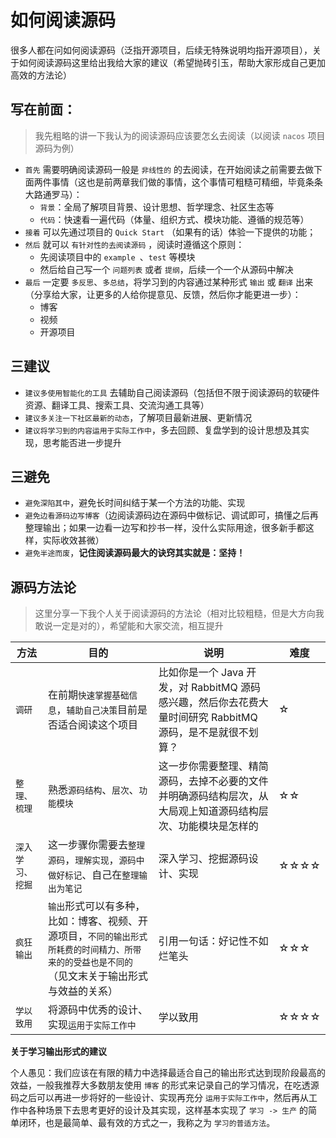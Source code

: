 # **如何阅读源码**

很多人都在问如何阅读源码（泛指开源项目，后续无特殊说明均指开源项目），关于如何阅读源码这里给出我给大家的建议（希望抛砖引玉，帮助大家形成自己更加高效的方法论）

## **写在前面：**

> 我先粗略的讲一下我认为的阅读源码应该要怎幺去阅读（以阅读 `nacos` 项目源码为例）

- `首先` 需要明确阅读源码一般是 `非线性的` 的去阅读，在开始阅读之前需要去做下面两件事情（这也是前两章我们做的事情，这个事情可粗糙可精细，毕竟条条大路通罗马）：
    - `背景`：全局了解项目背景、设计思想、哲学理念、社区生态等
    - `代码`：快速看一遍代码（体量、组织方式、模块功能、遵循的规范等）
- `接着` 可以先通过项目的 `Quick Start` （如果有的话）体验一下提供的功能；
- `然后` 就可以 `有针对性的去阅读源码` ，阅读时遵循这个原则：
    - 先阅读项目中的 `example `、`test` 等模块
    - 然后给自己写一个 `问题列表` 或者 `提纲`，后续一个一个从源码中解决
- `最后` 一定要 `多反思`、`多总结`，将学习到的内容通过某种形式 `输出` 或 `翻译` 出来（分享给大家，让更多的人给你提意见、反馈，然后你才能更进一步）：
   - 博客
   - 视频
   - 开源项目

## **三建议**

- `建议多使用智能化的工具` 去辅助自己阅读源码（包括但不限于阅读源码的软硬件资源、翻译工具、搜索工具、交流沟通工具等）
- `建议多关注一下社区最新的动态`，了解项目最新进展、更新情况
- `建议将学习到的内容运用于实际工作中`，多去回顾、复盘学到的设计思想及其实现，思考能否进一步提升

## **三避免**

- `避免深陷其中`，避免长时间纠结于某一个方法的功能、实现
- `避免边看源码边写博客`（边阅读源码边在源码中做标记、调试即可，搞懂之后再整理输出；如果一边看一边写和抄书一样，没什么实际用途，很多新手都这样，实际收效甚微）
- `避免半途而废`，__记住阅读源码最大的诀窍其实就是：坚持！__
 
## **源码方法论**

> 这里分享一下我个人关于阅读源码的方法论（相对比较粗糙，但是大方向我敢说一定是对的），希望能和大家交流，相互提升

|  方法   |   目的  |  说明  |   难度  |
| --- | --- | --- | --- |
|  `调研` | 在前期`快速掌握基础信息`，`辅助自己决策`目前是否适合阅读这个项目   | 比如你是一个 Java 开发，对 RabbitMQ 源码感兴趣，然后你去花费大量时间研究 RabbitMQ 源码，是不是就很不划算？|  ☆ |
|  `整理、梳理` | 熟悉`源码结构`、`层次`、`功能模块` | 这一步你需要整理、精简源码，去掉不必要的文件并明确源码结构层次，从大局观上知道源码结构层次、功能模块是怎样的 | ☆☆ |
| `深入学习、挖掘` | 这一步骤你需要去`整理源码`，`理解实现`，`源码中做好标记`、自己在`整理输出为笔记` | 深入学习、挖掘源码设计、实现 | ☆☆☆☆ |
| `疯狂输出` | `输出`形式可以有多种，比如：博客、视频、开源项目，`不同的输出形式所耗费的时间精力、所带来的的受益也是不同的`（见文末关于输出形式与效益的关系） | 引用一句话：好记性不如烂笔头 | ☆☆☆ |
| `学以致用` | 将源码中优秀的设计、实现`运用于实际工作中` | 学以致用 | ☆☆☆☆ |

**关于学习输出形式的建议**

个人愚见：我们应该在有限的精力中选择最适合自己的输出形式达到现阶段最高的效益，一般我推荐大多数朋友使用  `博客` 的形式来记录自己的学习情况，在吃透源码之后可以再进一步将好的一些设计、实现再充分 `运用于实际工作中`，然后再从工作中各种场景下去思考更好的设计及其实现，这样基本实现了 `学习 -> 生产` 的简单闭环，也是最简单、最有效的方式之一，我称之为 `学习的普适方法`。

